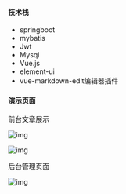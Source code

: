#### 技术栈

- springboot
- mybatis
- Jwt
- Mysql
- Vue.js
- element-ui
- vue-markdown-edit编辑器插件

#### 演示页面

前台文章展示

![img](https://cdn.jsdelivr.net/gh/cansor888/Daibi-mua-cdn@main/2021-02-23_205556.png)



![img](https://cdn.jsdelivr.net/gh/cansor888/Daibi-mua-cdn@main/2021-02-23_205625.png)

后台管理页面

![img](https://cdn.jsdelivr.net/gh/cansor888/Daibi-mua-cdn@main/2021-02-23_205649.png)